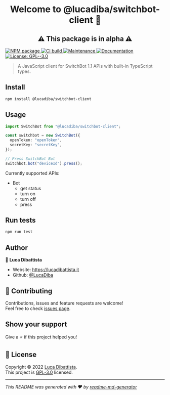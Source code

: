 <h1 align="center">Welcome to @lucadiba/switchbot-client 👋</h1>
<h2 align="center">⚠️ This package is in alpha ⚠️</h2>
<p>
  <a href="https://www.npmjs.com/package/@lucadiba/switchbot-client">
    <img alt="NPM package" src="https://img.shields.io/npm/v/@lucadiba/switchbot-client?color=blue" />
  </a>
  <a href="https://github.com/LucaDiba/switchbot-client/actions/workflows/main.yml">
    <img alt="CI build" src="https://github.com/LucaDiba/switchbot-client/actions/workflows/main.yml/badge.svg" />
  </a>
  <a href="https://github.com/LucaDiba/switchbot-client/graphs/commit-activity">
    <img alt="Maintenance" src="https://img.shields.io/badge/Maintained%3F-yes-green.svg" />
  </a>
  <a href="https://lucadiba.github.io/switchbot-client/">
    <img alt="Documentation" src="https://img.shields.io/badge/documentation-yes-brightgreen.svg" />
  </a>
  <a href="https://github.com/LucaDiba/switchbot-client/blob/main/LICENSE">
    <img alt="License: GPL--3.0" src="https://img.shields.io/github/license/LucaDiba/switchbot-client" />
  </a>
</p>

> A JavaScript client for SwitchBot 1.1 APIs with built-in TypeScript types.

## Install

```sh
npm install @lucadiba/switchbot-client
```

## Usage

```typescript
import SwitchBot from "@lucadiba/switchbot-client";

const switchbot = new SwitchBot({
  openToken: "openToken",
  secretKey: "secretKey",
});

// Press SwitchBot Bot
switchbot.bot("deviceId").press();
```

Currently supported APIs:

- Bot
  - get status
  - turn on
  - turn off
  - press

## Run tests

```sh
npm run test
```

## Author

👤 **Luca Dibattista**

- Website: https://lucadibattista.it
- Github: [@LucaDiba](https://github.com/LucaDiba)

## 🤝 Contributing

Contributions, issues and feature requests are welcome!<br />Feel free to check [issues page](https://github.com/LucaDiba/switchbot-client/issues).

## Show your support

Give a ⭐️ if this project helped you!

## 📝 License

Copyright © 2022 [Luca Dibattista](https://github.com/LucaDiba).<br />
This project is [GPL-3.0](https://github.com/LucaDiba/switchbot-client/blob/master/LICENSE) licensed.

---

_This README was generated with ❤️ by [readme-md-generator](https://github.com/kefranabg/readme-md-generator)_
